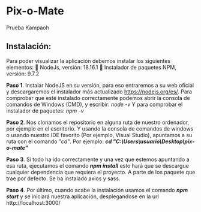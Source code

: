 # Pix-o-Mate
 Prueba Kampaoh

## Instalación:
Para poder visualizar la aplicación debemos instalar los siguientes elementos:
 NodeJs, versión: 18.16.1
 Instalador de paquetes NPM, versión: 9.7.2

**Paso 1**. Instalar NodeJS en su versión, para eso entraremos a su web oficial y descargaremos el instalador más actualizado https://nodejs.org/es/. Para comprobar que esté instalado correctamente podemos abrir la consola de comandos de Windows (CMD), y escribir: _node -v_
Y para comprobar el instalador de paquetes: _npm -v_

**Paso 2**. Nos clonamos el repositorio en alguna ruta de nuestro ordenador, por ejemplo en el escritorio. Y usando la consola de comandos de windows o usando nuestro IDE favorito (Por ejemplo, Visual Studio), apuntamos a su ruta con el comando _"cd"_. Por ejemplo: _**cd "C:\Users\usuario\Desktop\pix-o-mate"**_

**Paso 3**. Si todo ha ido correctamente y una vez que estemos apuntando a esa ruta, ejecutamos el comando _**npm install**_ esto hará que se descargue cualquier dependencia que requiera el proyecto. A parte de los paquete que trae por defecto. Se ha instalado axios y sass.

**Paso 4**. Por último, cuando acabe la instalación usamos el comando _**npm start**_ y se iniciará nuestra aplicación, desplegandose en la url http://localhost:3000/
